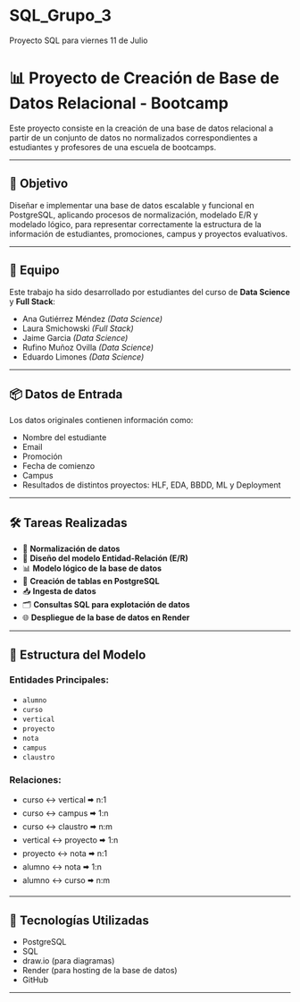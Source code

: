 # SQL_Grupo_3
Proyecto SQL  para viernes 11 de Julio

# 📊 Proyecto de Creación de Base de Datos Relacional - Bootcamp

Este proyecto consiste en la creación de una base de datos relacional a partir de un conjunto de datos no normalizados correspondientes a estudiantes y profesores de una escuela de bootcamps.

---

## 🧠 Objetivo

Diseñar e implementar una base de datos escalable y funcional en PostgreSQL, aplicando procesos de normalización, modelado E/R y modelado lógico, para representar correctamente la estructura de la información de estudiantes, promociones, campus y proyectos evaluativos.

---

## 👥 Equipo

Este trabajo ha sido desarrollado por estudiantes del curso de **Data Science** y **Full Stack**:

- Ana Gutiérrez Méndez *(Data Science)*
- Laura Smichowski *(Full Stack)*
- Jaime Garcia *(Data Science)*
- Rufino Muñoz Ovilla *(Data Science)*
- Eduardo Limones *(Data Science)*

---

## 📦 Datos de Entrada

Los datos originales contienen información como:

- Nombre del estudiante
- Email
- Promoción
- Fecha de comienzo
- Campus
- Resultados de distintos proyectos: HLF, EDA, BBDD, ML y Deployment

---

## 🛠 Tareas Realizadas

- 📌 **Normalización de datos**
- 📐 **Diseño del modelo Entidad-Relación (E/R)**
- 📊 **Modelo lógico de la base de datos**
- 🧱 **Creación de tablas en PostgreSQL**
- 📥 **Ingesta de datos**
- 🗂️ **Consultas SQL para explotación de datos**
- 🌐 **Despliegue de la base de datos en Render**

---

## 🧩 Estructura del Modelo

### Entidades Principales:
- `alumno`
- `curso`
- `vertical`
- `proyecto`
- `nota`
- `campus`
- `claustro`

### Relaciones:
- curso    ↔️ vertical 🠮 n:1
- curso    ↔️ campus   🠮 1:n
- curso    ↔️ claustro 🠮 n:m
- vertical ↔️ proyecto 🠮 1:n
- proyecto ↔️ nota     🠮 n:1
- alumno   ↔️ nota     🠮 1:n
- alumno   ↔️ curso    🠮 n:m

---

## 🧪 Tecnologías Utilizadas

- PostgreSQL
- SQL
- draw.io (para diagramas)
- Render (para hosting de la base de datos)
- GitHub

---

